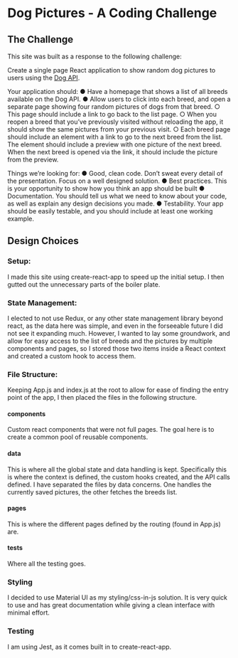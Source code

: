 # Dog Pictures - A Coding Challenge

## The Challenge
This site was built as a response to the following challenge:

Create a single page React application to show random dog pictures to users using the [Dog
API](https://dog.ceo/dog-api/).

Your application should:
● Have a homepage that shows a list of all breeds available on the Dog API.
● Allow users to click into each breed, and open a separate page showing four random
pictures of dogs from that breed.
○ This page should include a link to go back to the list page.
○ When you reopen a breed that you’ve previously visited without reloading the
app, it should show the same pictures from your previous visit.
○ Each breed page should include an element with a link to go to the next breed
from the list. The element should include a preview with one picture of the next
breed. When the next breed is opened via the link, it should include the picture
from the preview.

Things we’re looking for:
● Good, clean code. Don’t sweat every detail of the presentation. Focus on a well
designed solution.
● Best practices. This is your opportunity to show how you think an app should be built
● Documentation. You should tell us what we need to know about your code, as well as
explain any design decisions you made.
● Testability. Your app should be easily testable, and you should include at least one working example.

## Design Choices

### Setup: 
I made this site using create-react-app to speed up the initial setup. I then gutted out the unnecessary parts of the boiler plate.

### State Management:
I elected to not use Redux, or any other state management library beyond react, as the data here was simple, and even in the forseeable future I did not see it expanding much.
However, I wanted to lay some groundwork, and allow for easy access to the list of breeds and the pictures by multiple components and pages, so I stored those two items inside a React context and created a custom hook to access them.

### File Structure: 
Keeping App.js and index.js at the root to allow for ease of finding the entry point of the app, I then placed the files in the following structure.
#### components
Custom react components that were not full pages. The goal here is to create a common pool of reusable components.
#### data
This is where all the global state and data handling is kept. Specifically this is where the context is defined, the custom hooks created, and the API calls defined. I have separated the files by data concerns. One handles the currently saved pictures, the other fetches the breeds list.
#### pages
This is where the different pages defined by the routing (found in App.js) are.
#### tests
Where all the testing goes.

### Styling
I decided to use Material UI as my styling/css-in-js solution. It is very quick to use and has great documentation while giving a clean interface with minimal effort. 

### Testing
I am using Jest, as it comes built in to create-react-app.
